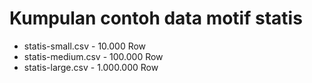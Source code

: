 # Kumpulan contoh data motif statis

* statis-small.csv - 10.000 Row
* statis-medium.csv - 100.000 Row
* statis-large.csv - 1.000.000 Row
